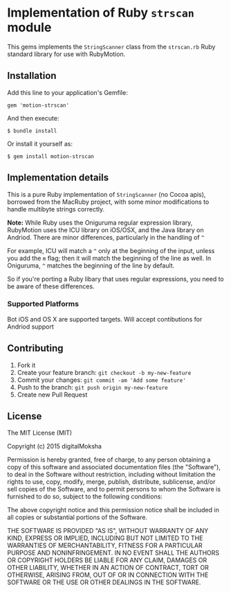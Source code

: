 # Implementation of Ruby `strscan` module

This gems implements the `StringScanner` class from the `strscan.rb` Ruby standard library for use with RubyMotion.

## Installation

Add this line to your application's Gemfile:

    gem 'motion-strscan'

And then execute:

    $ bundle install

Or install it yourself as:

    $ gem install motion-strscan

## Implementation details

This is a pure Ruby implementation of `StringScanner` (no Cocoa apis), borrowed from the MacRuby project, with some minor modifications to handle multibyte strings correctly.

**Note:**  While Ruby uses the Oniguruma regular expression library, RubyMotion uses the ICU library on iOS/OSX, and the Java library on Andriod.  There are minor differences, particularly in the handling of `^` 

For example, ICU will match a `^` only at the beginning of the input, unless you add the `m` flag; then it will match the beginning of the line as well. In Oniguruma, `^` matches the beginning of the line by default.

So if you're porting a Ruby libary that uses regular expressions, you need to be aware of these differences.

### Supported Platforms

Bot iOS and OS X are supported targets.  Will accept contibutions for Andriod support

## Contributing

1. Fork it
2. Create your feature branch: `git checkout -b my-new-feature`
3. Commit your changes: `git commit -am 'Add some feature'`
4. Push to the branch: `git push origin my-new-feature`
5. Create new Pull Request

## License

The MIT License (MIT)

Copyright (c) 2015 digitalMoksha

Permission is hereby granted, free of charge, to any person obtaining a copy
of this software and associated documentation files (the "Software"), to deal
in the Software without restriction, including without limitation the rights
to use, copy, modify, merge, publish, distribute, sublicense, and/or sell
copies of the Software, and to permit persons to whom the Software is
furnished to do so, subject to the following conditions:

The above copyright notice and this permission notice shall be included in
all copies or substantial portions of the Software.

THE SOFTWARE IS PROVIDED "AS IS", WITHOUT WARRANTY OF ANY KIND, EXPRESS OR
IMPLIED, INCLUDING BUT NOT LIMITED TO THE WARRANTIES OF MERCHANTABILITY,
FITNESS FOR A PARTICULAR PURPOSE AND NONINFRINGEMENT. IN NO EVENT SHALL THE
AUTHORS OR COPYRIGHT HOLDERS BE LIABLE FOR ANY CLAIM, DAMAGES OR OTHER
LIABILITY, WHETHER IN AN ACTION OF CONTRACT, TORT OR OTHERWISE, ARISING FROM,
OUT OF OR IN CONNECTION WITH THE SOFTWARE OR THE USE OR OTHER DEALINGS IN
THE SOFTWARE.
